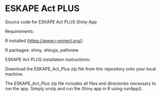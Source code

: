 # ESKAPE Act PLUS

Source code for ESKAPE Act PLUS Shiny App

Requirements:

R installed (https://www.r-project.org/)

R packages: shiny, shinyjs, pathview


ESKAPE Act PLUS installation instructions:

Download the ESKAPE_Act_Plus zip file from this repository onto your local machine.

The ESKAPE_Act_Plus zip file includes all files and directories necessary to run the app. Simply unzip and run the Shiny app in R using runApp(). 
